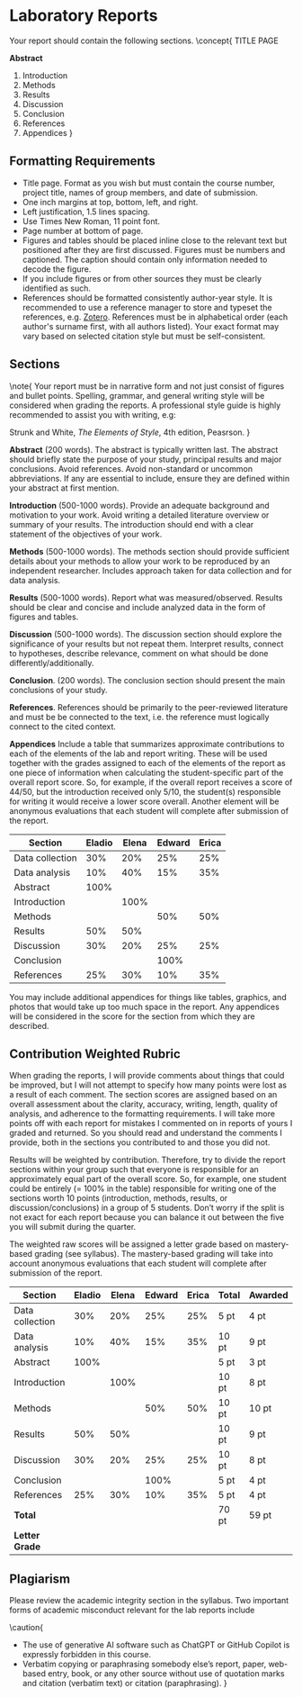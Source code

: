 # Laboratory Reports

Your report should contain the following sections.
\concept{
TITLE PAGE

**Abstract** 
1. Introduction 
2. Methods 
3. Results 
4. Discussion 
5. Conclusion 
6. References
7. Appendices
}

## Formatting Requirements
- Title page. Format as you wish but must contain the course number, project title, names of group members, and date of submission.
- One inch margins at top, bottom, left, and right.
- Left justification, 1.5 lines spacing.
- Use Times New Roman, 11 point font.
- Page number at bottom of page.
- Figures and tables should be placed inline close to the relevant text but positioned after they are first discussed. Figures must be numbers and captioned. The caption should contain only information needed to decode the figure. 
- If you include figures or from other sources they must be clearly identified as such.
- References should be formatted consistently author-year style. It is recommended to use a reference manager to store and typeset the references, e.g. [Zotero](https://www.zotero.org/). References must be in alphabetical order (each author's surname first, with all authors listed). Your exact format may vary based on selected citation style but must be self-consistent.


## Sections

\note{
Your report must be in narrative form and not just consist of figures and bullet points. Spelling, grammar, and general writing style will be considered when grading the reports. A professional style guide is highly recommended to assist you with writing, e.g:

Strunk and White, *The Elements of Style*, 4th edition, Peasrson.
}

**Abstract** (200 words). The abstract is typically written last. The abstract should briefly state the purpose of your study, principal results and major conclusions. Avoid references. Avoid non-standard or uncommon abbreviations. If any are essential to include, ensure they are defined within your abstract at first mention.

**Introduction** (500-1000 words). 
Provide an adequate background and motivation to your work. Avoid writing a detailed literature overview or summary of your results. The introduction should end with a clear statement of the objectives of your work. 

**Methods** (500-1000 words). The methods section should provide sufficient details about your methods to allow your work to be reproduced by an independent researcher. Includes approach taken for data collection and for data analysis.

**Results** (500-1000 words). Report what was measured/observed. Results should be clear and concise and include analyzed data in the form of figures and tables.

**Discussion** (500-1000 words). The discussion section should explore the significance of your results but not repeat them. Interpret results, connect to hypotheses, describe relevance, comment on what should be done differently/additionally.

**Conclusion**. (200 words). The conclusion section should present the main conclusions of your study.

**References**. References should be primarily to the peer-reviewed literature and must be be connected to the text, i.e. the reference must logically connect to the cited context.

**Appendices** Include a table that summarizes approximate contributions to each of the elements of the lab and report writing. These will be used together with the grades assigned to each of the elements of the report as one piece of information when calculating the student-specific part of the overall report score. So, for example, if the overall report receives a score of 44/50, but the introduction received only 5/10, the student(s) responsible for writing it would receive a lower score overall. Another element will be anonymous evaluations that each student will complete after submission of the report.

| Section         | Eladio | Elena | Edward | Erica |
|-----------------|--------|-------|--------|-------|
| Data collection | 30%    | 20%   | 25%    | 25%   | 
| Data analysis   | 10%    | 40%   | 15%    | 35%   | 
| Abstract        | 100%   |       |        |       | 
| Introduction    |        | 100%  |        |       | 
| Methods         |        |       | 50%    | 50%   | 
| Results         | 50%    | 50%   |        |       | 
| Discussion      | 30%    | 20%   | 25%    | 25%   | 
| Conclusion      |        |       | 100%   |       | 
| References      | 25%    | 30%   | 10%    | 35%   | 

You may include additional appendices for things like tables, graphics, and photos that would take up too much
space in the report. Any appendices will be considered in the score for the section from which they are
described.

## Contribution Weighted Rubric 

When grading the reports, I will provide comments about things that could be improved, but I will not attempt to specify how many points were lost as a result of each comment. The section scores are assigned based on an overall assessment about the clarity, accuracy, writing, length, quality of analysis, and adherence to the formatting requirements. I will take more points off with each report for mistakes I commented on in reports of yours I graded and returned. So you should read and understand the comments I provide, both in the sections you contributed to and those you did not.

Results will be weighted by contribution. Therefore, try to divide the report sections within your group such that everyone is responsible for an approximately equal part of the overall score. So, for example, one student could be entirely (= 100% in the table) responsible for writing one of the sections worth 10 points (introduction, methods, results, or discussion/conclusions) in a group of 5 students. Don’t worry if the split is not exact for each report because you can balance it out between the five you will submit during the quarter.

The weighted raw scores will be assigned a letter grade based on mastery-based grading (see syllabus). The mastery-based grading will take into account anonymous evaluations that each student will complete after submission of the report. 


| Section         | Eladio | Elena | Edward | Erica |  Total  | Awarded | Eladio | Elena     | Edward    | Erica     |      
|-----------------|--------|-------|--------|-------|---------|---------|--------|-----------|-----------|-----------|
| Data collection | 30%    | 20%   | 25%    | 25%   | 5 pt    |  4 pt   | 1.2    | 0.8       | 1         | 1         | 
| Data analysis   | 10%    | 40%   | 15%    | 35%   | 10 pt   |  9 pt   | 0.9    | 0.36      | 0.135     | 3.15      |
| Abstract        | 100%   |       |        |       | 5 pt    |  3 pt   | 3      |           |           |           |
| Introduction    |        | 100%  |        |       | 10 pt   |  8 pt   |        | 8         |           |           |
| Methods         |        |       | 50%    | 50%   | 10 pt   |  10 pt  |        |           | 5         | 5         |
| Results         | 50%    | 50%   |        |       | 10 pt   |  9 pt   | 4.5    | 4.5       |           |           |
| Discussion      | 30%    | 20%   | 25%    | 25%   | 10 pt   |  8 pt   | 2.4    | 1.6       | 2         | 2         |
| Conclusion      |        |       | 100%   |       | 5 pt    |  4 pt   |        |           | 4         |           |
| References      | 25%    | 30%   | 10%    | 35%   | 5 pt    |  4 pt   | 1      | 1.2       | 0.4       | 1.4       |
| **Total**       |        |       |        |       | 70 pt   |  59 pt  | 13/17.5| 16.5/17.5 | 12.5/17.5 | 12.5/17.5 |
| **Letter Grade**|        |       |        |       |         |         | B      | A         | B         | B         |

## Plagiarism

Please review the academic integrity section in the syllabus. Two important forms of academic misconduct relevant for the lab reports include

\caution{
- The use of generative AI software such as ChatGPT or GitHub Copilot is expressly forbidden in this course. 
- Verbatim copying or paraphrasing somebody else’s report, paper, web-based entry, book, or any other source without use of quotation marks and citation (verbatim text) or citation (paraphrasing). 
}



